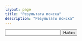 ```yaml
---
layout: page
title: "Результаты поиска"
description: "Результаты поиска"
---
```


<div class="ya-site-form ya-site-form_inited_no" onclick="return {'action':'http://in-verg.utkorose.ru/search','arrow':false,'bg':'transparent','fontsize':12,'fg':'#000000','language':'ru','logo':'rb','publicname':'Поиск по int-verg.utkorose.ru','suggest':true,'target':'_self','tld':'ru','type':2,'usebigdictionary':true,'searchid':2219125,'webopt':false,'websearch':false,'input_fg':'#000000','input_bg':'#FFFFFF','input_fontStyle':'normal','input_fontWeight':'normal','input_placeholder':null,'input_placeholderColor':'#000000','input_borderColor':'#7F9DB9'}"><form action="http://yandex.ru/sitesearch" method="get" target="_self"><input type="hidden" name="searchid" value="2219125"/><input type="hidden" name="l10n" value="ru"/><input type="hidden" name="reqenc" value=""/><input type="search" name="text" value=""/><input type="submit" value="Найти"/></form></div><style type="text/css">.ya-page_js_yes .ya-site-form_inited_no { display: none; }</style><script type="text/javascript">(function(w,d,c){var s=d.createElement('script'),h=d.getElementsByTagName('script')[0],e=d.documentElement;if((' '+e.className+' ').indexOf(' ya-page_js_yes ')===-1){e.className+=' ya-page_js_yes';}s.type='text/javascript';s.async=true;s.charset='utf-8';s.src=(d.location.protocol==='https:'?'https:':'http:')+'//site.yandex.net/v2.0/js/all.js';h.parentNode.insertBefore(s,h);(w[c]||(w[c]=[])).push(function(){Ya.Site.Form.init()})})(window,document,'yandex_site_callbacks');</script>
<div id="ya-site-results" onclick="return {'tld': 'ru','language': 'ru','encoding': '','htmlcss': '1.x','updatehash': true}"></div><script type="text/javascript">(function(w,d,c){var s=d.createElement('script'),h=d.getElementsByTagName('script')[0];s.type='text/javascript';s.async=true;s.charset='utf-8';s.src=(d.location.protocol==='https:'?'https:':'http:')+'//site.yandex.net/v2.0/js/all.js';h.parentNode.insertBefore(s,h);(w[c]||(w[c]=[])).push(function(){Ya.Site.Results.init();})})(window,document,'yandex_site_callbacks');</script>
